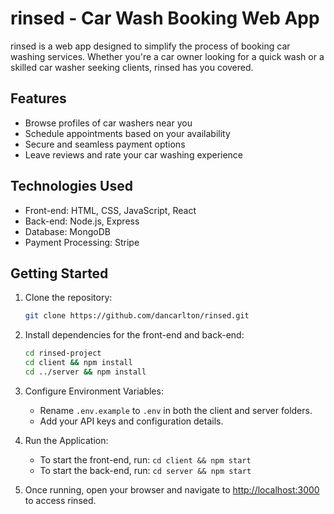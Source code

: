 # rinsed - Car Wash Booking Web App

rinsed is a web app designed to simplify the process of booking car washing services. Whether you're a car owner looking for a quick wash or a skilled car washer seeking clients, rinsed has you covered.

## Features

- Browse profiles of car washers near you
- Schedule appointments based on your availability
- Secure and seamless payment options
- Leave reviews and rate your car washing experience

## Technologies Used

- Front-end: HTML, CSS, JavaScript, React
- Back-end: Node.js, Express
- Database: MongoDB
- Payment Processing: Stripe

## Getting Started

1. Clone the repository:
   
   ```bash
   git clone https://github.com/dancarlton/rinsed.git
   ```
2. Install dependencies for the front-end and back-end:

    ```bash
    cd rinsed-project
    cd client && npm install
    cd ../server && npm install
    ```
3. Configure Environment Variables:

    - Rename `.env.example` to `.env` in both the client and server folders.
    - Add your API keys and configuration details.

4. Run the Application:

    - To start the front-end, run: `cd client && npm start`
    - To start the back-end, run: `cd server && npm start`

5. Once running, open your browser and navigate to [http://localhost:3000](http://localhost:3000) to access rinsed.
